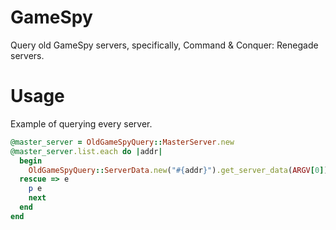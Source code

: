 # GameSpy
Query old GameSpy servers, specifically, Command & Conquer: Renegade servers.

# Usage

Example of querying every server.
```ruby
@master_server = OldGameSpyQuery::MasterServer.new
@master_server.list.each do |addr|
  begin
    OldGameSpyQuery::ServerData.new("#{addr}").get_server_data(ARGV[0])
  rescue => e
    p e
    next
  end
end
```
